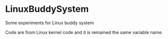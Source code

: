 # LinuxBuddySystem
Some experiments for Linux buddy system

Code are from Linux kernel code and it is remained
the same variable name.
